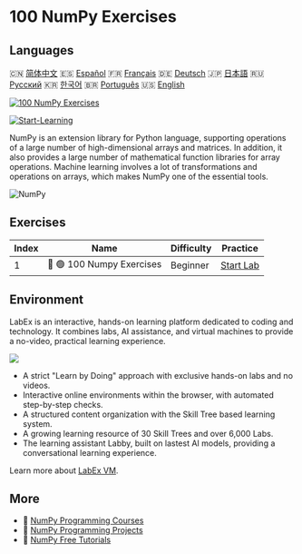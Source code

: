 # 100 NumPy Exercises

## Languages

🇨🇳 [简体中文](README_zh.md) 🇪🇸 [Español](README_es.md) 🇫🇷 [Français](README_fr.md) 🇩🇪 [Deutsch](README_de.md) 🇯🇵 [日本語](README_ja.md) 🇷🇺 [Русский](README_ru.md) 🇰🇷 [한국어](README_ko.md) 🇧🇷 [Português](README_pt.md) 🇺🇸 [English](README.md) 

[![100 NumPy Exercises](https://cover-creator.labex.io/100-numpy-exercises.png)](https://labex.io/courses/100-numpy-exercises)

[![Start-Learning](https://img.shields.io/badge/Start-Learning-whitesmoke?style=for-the-badge)](https://labex.io/courses/100-numpy-exercises)

NumPy is an extension library for Python language, supporting operations of a large number of high-dimensional arrays and matrices. In addition, it also provides a large number of mathematical function libraries for array operations. Machine learning involves a lot of transformations and operations on arrays, which makes NumPy one of the essential tools.

![NumPy](https://img.shields.io/badge/NumPy-whitesmoke?style=for-the-badge&logo=numpy)


## Exercises

|   Index | Name                      | Difficulty   | Practice                                                                                |
|---------|---------------------------|--------------|-----------------------------------------------------------------------------------------|
|       1 | 📖 🟢 100 Numpy Exercises | Beginner     | <a target='_blank' href='https://labex.io/labs/100-numpy-exercises-20746'>Start Lab</a> |

## Environment

LabEx is an interactive, hands-on learning platform dedicated to coding and technology. It combines labs, AI assistance, and virtual machines to provide a no-video, practical learning experience.

![](https://tutorial-screenshot.getvm.io/images/vm-1725247253.png)

- A strict "Learn by Doing" approach with exclusive hands-on labs and no videos.
- Interactive online environments within the browser, with automated step-by-step checks.
- A structured content organization with the Skill Tree based learning system.
- A growing learning resource of 30 Skill Trees and over 6,000 Labs.
- The learning assistant Labby, built on lastest AI models, providing a conversational learning experience.

Learn more about [LabEx VM](https://support.labex.io/using-labex/virtual-machine).

## More

- 🔗 [NumPy Programming Courses](https://github.com/labex-labs/awesome-programming-courses)
- 🔗 [NumPy Programming Projects](https://github.com/labex-labs/awesome-programming-projects)
- 🔗 [NumPy Free Tutorials](https://github.com/labex-labs/numpy-free-tutorials)

